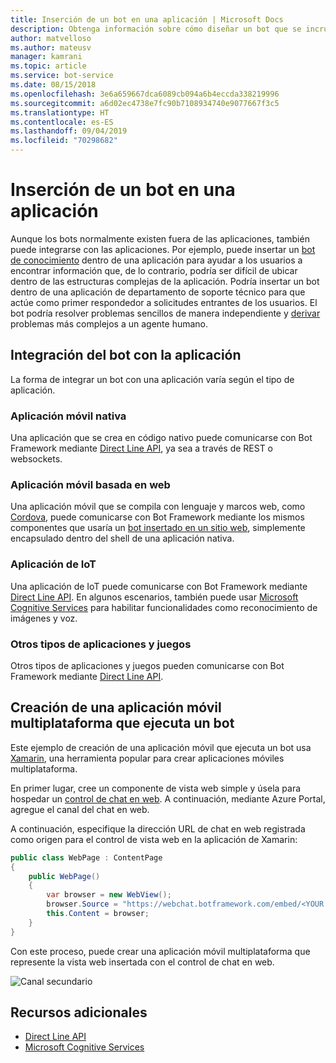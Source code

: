 ```yaml
---
title: Inserción de un bot en una aplicación | Microsoft Docs
description: Obtenga información sobre cómo diseñar un bot que se incrustará en otra aplicación.
author: matvelloso
ms.author: mateusv
manager: kamrani
ms.topic: article
ms.service: bot-service
ms.date: 08/15/2018
ms.openlocfilehash: 3e6a659667dca6089cb094a6b4eccda338219996
ms.sourcegitcommit: a6d02ec4738e7fc90b7108934740e9077667f3c5
ms.translationtype: HT
ms.contentlocale: es-ES
ms.lasthandoff: 09/04/2019
ms.locfileid: "70298682"
---
```

# <a name="embed-a-bot-in-an-app"></a>Inserción de un bot en una aplicación

Aunque los bots normalmente existen fuera de las aplicaciones, también puede integrarse con las aplicaciones. Por ejemplo, puede insertar un [bot de conocimiento](~/bot-service-design-pattern-knowledge-base.md) dentro de una aplicación para ayudar a los usuarios a encontrar información que, de lo contrario, podría ser difícil de ubicar dentro de las estructuras complejas de la aplicación. Podría insertar un bot dentro de una aplicación de departamento de soporte técnico para que actúe como primer respondedor a solicitudes entrantes de los usuarios. El bot podría resolver problemas sencillos de manera independiente y [derivar](~/bot-service-design-pattern-handoff-human.md) problemas más complejos a un agente humano. 

## <a name="integrating-bot-with-app"></a>Integración del bot con la aplicación

La forma de integrar un bot con una aplicación varía según el tipo de aplicación. 

### <a name="native-mobile-app"></a>Aplicación móvil nativa

Una aplicación que se crea en código nativo puede comunicarse con Bot Framework mediante [Direct Line API][directLineAPI], ya sea a través de REST o websockets.

### <a name="web-based-mobile-app"></a>Aplicación móvil basada en web

Una aplicación móvil que se compila con lenguaje y marcos web, como <a href="https://cordova.apache.org/" target="_blank">Cordova</a>, puede comunicarse con Bot Framework mediante los mismos componentes que usaría un [bot insertado en un sitio web](~/bot-service-design-pattern-embed-web-site.md), simplemente encapsulado dentro del shell de una aplicación nativa.

### <a name="iot-app"></a>Aplicación de IoT

Una aplicación de IoT puede comunicarse con Bot Framework mediante [Direct Line API][directLineAPI]. En algunos escenarios, también puede usar <a href="https://www.microsoft.com/cognitive-services/" target="_blank">Microsoft Cognitive Services</a> para habilitar funcionalidades como reconocimiento de imágenes y voz.

### <a name="other-types-of-apps-and-games"></a>Otros tipos de aplicaciones y juegos

Otros tipos de aplicaciones y juegos pueden comunicarse con Bot Framework mediante [Direct Line API][directLineAPI]. 

## <a name="creating-a-cross-platform-mobile-app-that-runs-a-bot"></a>Creación de una aplicación móvil multiplataforma que ejecuta un bot

Este ejemplo de creación de una aplicación móvil que ejecuta un bot usa <a href="https://www.xamarin.com/" target="_blank">Xamarin</a>, una herramienta popular para crear aplicaciones móviles multiplataforma. 

En primer lugar, cree un componente de vista web simple y úsela para hospedar un <a href="https://github.com/Microsoft/BotFramework-WebChat" target="_blank">control de chat en web</a>. A continuación, mediante Azure Portal, agregue el canal del chat en web. 

A continuación, especifique la dirección URL de chat en web registrada como origen para el control de vista web en la aplicación de Xamarin:

```cs
public class WebPage : ContentPage
{
    public WebPage()
    {
        var browser = new WebView();
        browser.Source = "https://webchat.botframework.com/embed/<YOUR SECRET KEY HERE>";
        this.Content = browser;
    }
}
```

Con este proceso, puede crear una aplicación móvil multiplataforma que represente la vista web insertada con el control de chat en web.

![Canal secundario](~/media/bot-service-design-pattern-embed-app/xamarin-apps.png)

<!-- TODO: No sample bot available
## Sample code

For a complete sample that shows how to create a cross-platform mobile app that runs a bot (as described in this article), see the <a href="https://github.com/Microsoft/BotBuilder-Samples/tree/master/CSharp/capability-BotInApps" target="_blank">Bot in Apps sample</a> in GitHub.
-->

## <a name="additional-resources"></a>Recursos adicionales

- [Direct Line API][directLineAPI]
- <a href="https://www.microsoft.com/cognitive-services/" target="_blank">Microsoft Cognitive Services</a>

[directLineAPI]: https://docs.botframework.com/restapi/directline3/#navtitle
